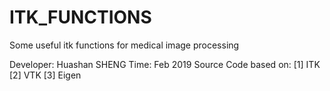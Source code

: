 # ITK_FUNCTIONS
Some useful itk functions for medical image processing

Developer:          Huashan SHENG
Time:                   Feb 2019
Source Code based on: [1] ITK
[2] VTK
[3] Eigen

